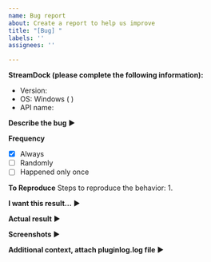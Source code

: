 ```yaml
---
name: Bug report
about: Create a report to help us improve
title: "[Bug] "
labels: ''
assignees: ''

---
```


**StreamDock (please complete the following information):**
 - Version: 
 - OS: Windows (  )
 - API name: 

**Describe the bug**
▶️ 


**Frequency**
 - [x] Always 
 - [ ] Randomly 
 - [ ] Happened only once

**To Reproduce**
Steps to reproduce the behavior:
1. 

**I want this result...**
▶️ 

**Actual result**
▶️ 

**Screenshots**
▶️ 

**Additional context, attach pluginlog.log file**
▶️
